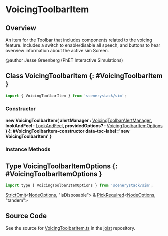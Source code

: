 # VoicingToolbarItem

## Overview

An item for the Toolbar that includes components related to the voicing feature. Includes a switch to
enable/disable all speech, and buttons to hear overview information about the active sim Screen.

@author Jesse Greenberg (PhET Interactive Simulations)

## Class VoicingToolbarItem {: #VoicingToolbarItem }


```js
import { VoicingToolbarItem } from 'scenerystack/sim';
```
### Constructor

#### new VoicingToolbarItem( alertManager : <span style="font-weight: 400;">[VoicingToolbarAlertManager](../sim/VoicingToolbarAlertManager.md)</span>, lookAndFeel : <span style="font-weight: 400;">[LookAndFeel](../joist/LookAndFeel.md)</span>, providedOptions? : <span style="font-weight: 400;">[VoicingToolbarItemOptions](../sim/VoicingToolbarItem.md#VoicingToolbarItemOptions)</span> ) {: #VoicingToolbarItem-constructor data-toc-label='new VoicingToolbarItem' }

### Instance Methods





## Type VoicingToolbarItemOptions {: #VoicingToolbarItemOptions }


```js
import type { VoicingToolbarItemOptions } from 'scenerystack/sim';
```


[StrictOmit](../phet-core/StrictOmit.md)&lt;[NodeOptions](../scenery/Node.md#NodeOptions), "isDisposable"&gt; &amp; [PickRequired](../phet-core/PickRequired.md)&lt;[NodeOptions](../scenery/Node.md#NodeOptions), "tandem"&gt;



## Source Code

See the source for [VoicingToolbarItem.ts](https://github.com/phetsims/joist/blob/main/js/toolbar/VoicingToolbarItem.ts) in the [joist](https://github.com/phetsims/joist) repository.
